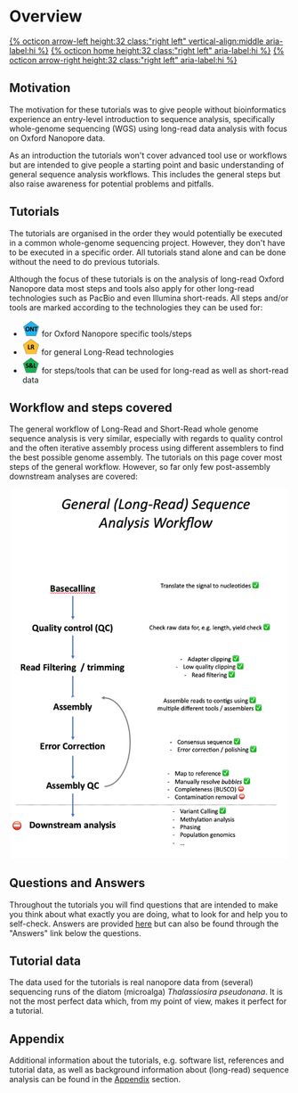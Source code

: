 # Overview 

[{% octicon arrow-left height:32 class:"right left" vertical-align:middle aria-label:hi %}](index.md) [{% octicon home height:32 class:"right left" aria-label:hi %}](index.md) [{% octicon arrow-right height:32 class:"right left" aria-label:hi %}](SU.md)

## Motivation

The motivation for these tutorials was to give people without bioinformatics experience an entry-level introduction to sequence analysis, specifically whole-genome sequencing (WGS) using long-read data analysis with focus on Oxford Nanopore data. 

As an introduction the tutorials won't cover advanced tool use or workflows but are intended to give people a starting point and basic understanding of general sequence analysis workflows. This includes the general steps but also raise awareness for potential problems and pitfalls. 


## Tutorials

The tutorials are organised in the order they would potentially be executed in a common whole-genome sequencing project. However, they don't have to be executed in a specific order. All tutorials stand alone and can be done without the need to do previous tutorials.

Although the focus of these tutorials is on the analysis of long-read Oxford Nanopore data most steps and tools also apply for other long-read technologies such as PacBio and even Illumina short-reads. All steps and/or tools are marked according to the technologies they can be used for: 
* <img src="figures/ONT.png" height="30px"> for Oxford Nanopore specific tools/steps
* <img src="figures/LR.png" height="30px"> for general Long-Read technologies
* <img src="figures/SL.png" height="30px"> for steps/tools that can be used for long-read as well as short-read data


## Workflow and steps covered

The general workflow of Long-Read and Short-Read whole genome sequence analysis is very similar, especially with regards to quality control and the often iterative assembly process using different assemblers to find the best possible genome assembly. The tutorials on this page cover most steps of the general workflow. However, so far only few post-assembly downstream analyses are covered:

<center>
<img src="figures/WF.png" width="500px">
</center>

## Questions and Answers

Throughout the tutorials you will find questions that are intended to make you think about what exactly you are doing, what to look for and help you to self-check. Answers are provided [here](APP_ANS.md) but can also be found through the "Answers" link below the questions.

## Tutorial data

The data used for the tutorials is real nanopore data from (several) sequencing runs of the diatom (microalga) <i>Thalassiosira pseudonana</i>. It is not the most perfect data which, from my point of view, makes it perfect for a tutorial.

## Appendix

Additional information about the tutorials, e.g. software list, references and tutorial data, as well as background information  about (long-read) sequence analysis can be found in the [Appendix](APP.md) section.
